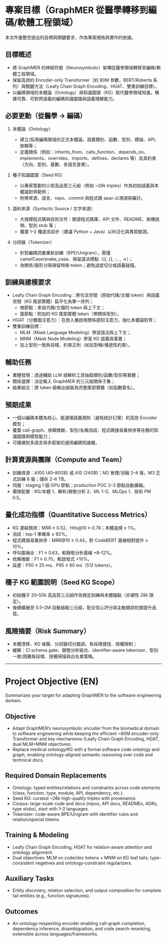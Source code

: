 # 專案目標（GraphMER 從醫學轉移到編碼/軟體工程領域）

本文件彙整您提出的目標與關鍵要求，作為專案規格與實作的依據。

## 目標概述
- 將 GraphMER 的神經符號（Neurosymbolic）架構從醫學領域轉移至編碼/軟體工程領域。
- 保留高效的 Encoder-only Transformer（約 80M 參數，BERT/Roberta 系列）與關鍵方法（Leafy Chain Graph Encoding、HGAT、雙重訓練目標）。
- 以編碼領域的本體論（Ontology）與知識圖譜（KG）取代醫學領域知識，構建可靠、可對齊語義的編碼知識圖譜與語義理解能力。

## 必要更動（從醫學 → 編碼）
1. 本體論（Ontology）
   - 建立/採用編碼領域的正式本體論，涵蓋類別、函數、型別、模組、API、依賴等；
   - 定義關係（例如：inherits_from、calls_function、depends_on、implements、overrides、imports、defines、declares 等）及其約束（方向、型別、基數、多語言差異）。

2. 種子知識圖譜（Seed KG）
   - 以專家策劃的小型高品質三元組（例如 ~28k triples）作為初始語義與本體論對齊範例；
   - 附帶來源、語言、repo、commit 與程式碼 span 以溯源與審計。

3. 語料來源（Syntactic Source / 文字來源）
   - 大規模程式碼與技術文件：開源程式碼庫、API 文件、README、架構說明、型別 stub 等；
   - 覆蓋 1–2 種語言起步（建議 Python + Java）以利泛化與異質驗證。

4. 分詞器（Tokenizer）
   - 針對編碼詞彙重新訓練（BPE/Unigram），需懂 camelCase/snake_case、保留語法標點（(), {}, :, ., ->）；
   - 為關係/圖形分隔保留特殊 token；避免過度切分或語義碰撞。

## 訓練與建模要求
- Leafy Chain Graph Encoding：將句法空間（原始代碼/文檔 token）與語義空間（KG 尾部實體）扁平化為單一序列；
  - 根節點：來自代碼/文檔的 token 與上下文；
  - 葉節點：附加的 KG 尾部實體 token（帶關係型別）。
- HGAT（分層圖注意力）：在嵌入層啟用關係感知注意力，強化本體論對齊；
- 雙重訓練目標：
  - MLM（Mask Language Modeling）學習語法與上下文；
  - MNM（Mask Node Modeling）學習 KG 語義與事實；
  - 加上型別一致負採樣、約束正則（如反對稱/傳遞性約束）。

## 輔助任務
- 實體發現：透過輔助 LLM 或解析工具抽取類別/函數/型別等實體；
- 關係選擇：決定輸入 GraphMER 的三元組關係子集；
- 結果組合：將 token 級輸出組裝為完整尾部實體（如函數簽名）。

## 預期成果
- 一個以編碼本體為核心、能遵循語義規則（避免統計幻覺）的高效 Encoder 模型；
- 覆蓋 call-graph、依賴推斷、型別/名稱消歧、程式碼搜尋重排序等任務的知識圖譜與模型能力；
- 可擴展到多語言與多框架的通用編碼知識層。

## 計算資源與團隊（Compute and Team）
- 訓練資源：A100 (40–80GB) 或 A10 (24GB)；M2 冒煙/消融 2–4 張，M3 正式訓練 8 張；儲存 2–4 TB。
- 伺服：staging 1 個 GPU 節點；production POC 2–3 節點自動擴縮。
- 團隊配置：KG/本體 1、解析/靜態分析 2、ML 1–2、MLOps 1、技術 PM 0.5。

## 量化成功指標（Quantitative Success Metrics）
- KG 連結預測：MRR ≥ 0.52、Hits@10 ≥ 0.78；本體違規 ≤ 1%。
- 消歧：top-1 準確率 ≥ 92%。
- 程式碼搜尋重排序：MRR@10 ≥ 0.44，對 CodeBERT 基線相對提升 ≥ 10%。
- 呼叫圖補全：F1 ≥ 0.63，較靜態分析基線 +8–12%。
- 依賴推斷：F1 ≥ 0.70，較啟發式 +10%。
- 延遲：P50 ≤ 25 ms、P95 ≤ 60 ms（512 tokens）。

## 種子 KG 範圍說明（Seed KG Scope）
- 初始種子 20–50k 高品質三元組作為穩定訓練與本體錨點（非硬性 28k 限定）。
- 後續擴展至 0.5–2M 自動抽取三元組，配合信心評分與主動錯誤挖掘提升品質。

## 風險摘要（Risk Summary）
- 本體漂移、KG 噪聲、分詞器切分錯誤、負採樣捷徑、授權限制；
- 緩解：CI schema gate、靜態分析結合、identifier-aware tokenizer、型別一致/困難負採樣、授權掃描與白名單策略。

---

# Project Objective (EN)

Summarizes your target for adapting GraphMER to the software engineering domain.

## Objective
- Adapt GraphMER’s neurosymbolic encoder from the biomedical domain to software engineering while keeping the efficient ~80M encoder-only Transformer and key mechanisms (Leafy Chain Graph Encoding, HGAT, dual MLM+MNM objectives).
- Replace medical ontology/KG with a formal software code ontology and graph, enabling ontology-aligned semantic reasoning over code and technical docs.

## Required Domain Replacements
- Ontology: typed entities/relations and constraints across code elements (class, function, type, module, API, dependency, etc.).
- Seed KG: curated ~28k high-quality triples with provenance.
- Corpus: large-scale code and docs (repos, API docs, READMEs, ADRs, type stubs), start with 1–2 languages.
- Tokenizer: code-aware BPE/Unigram with identifier rules and relation/special tokens.

## Training & Modeling
- Leafy Chain Graph Encoding, HGAT for relation-aware attention and ontology alignment.
- Dual objectives: MLM on code/doc tokens + MNM on KG leaf tails; type-consistent negatives and ontology-constraint regularizers.

## Auxiliary Tasks
- Entity discovery, relation selection, and output composition for complete tail entities (e.g., function signatures).

## Outcomes
- An ontology-respecting encoder enabling call-graph completion, dependency inference, disambiguation, and code search reranking, extensible across languages/frameworks.
